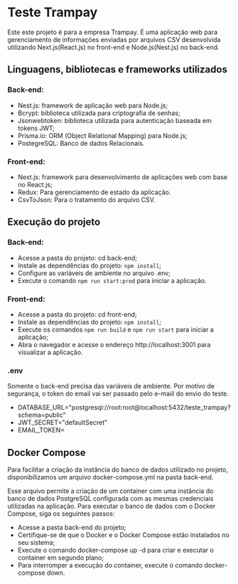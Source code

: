 # Teste Trampay

Este este projeto é para a empresa Trampay. É uma aplicação web para gerenciamento de informações enviadas por arquivos CSV desenvolvida utilizando Next.js(React.js) no front-end e Node.js(Nest.js) no back-end.

## Linguagens, bibliotecas e frameworks utilizados

### Back-end:
 * Nest.js: framework de aplicação web para Node.js;
 * Bcrypt: biblioteca utilizada para criptografia de senhas;
 * Jsonwebtoken: biblioteca utilizada para autenticação baseada em tokens JWT;
 * Prisma.io: ORM (Object Relational Mapping) para Node.js;
 * PostegreSQL: Banco de dados Relacionais.

### Front-end:

 * Next.js: framework para desenvolvimento de aplicações web com base no React.js;
 * Redux: Para gerenciamento de estado da aplicação.
 * CsvToJson: Para o tratamento do arquivo CSV.

## Execução do projeto

### Back-end:
 * Acesse a pasta do projeto: cd back-end;
 * Instale as dependências do projeto: `npm install`;
 * Configure as variáveis de ambiente no arquivo .env;
 * Execute o comando `npm run start:prod` para iniciar a aplicação.

### Front-end:

 * Acesse a pasta do projeto: cd front-end;
 * Instale as dependências do projeto: `npm install`;
 * Execute os comandos `npm run build` e `npm run start` para iniciar a aplicação;
 * Abra o navegador e acesse o endereço http://localhost:3001 para visualizar a aplicação.
 
  ### .env
 
  Somente o back-end precisa das variáveis de ambiente. Por motivo de segurança, o token do email vai ser passado pelo e-maiil do envio do teste.
 
  * DATABASE_URL="postgresql://root:root@localhost:5432/teste_trampay?schema=public"
  * JWT_SECRET="defaultSecret"
  * EMAIL_TOKEN=

## Docker Compose

Para facilitar a criação da instância do banco de dados utilizado no projeto, disponibilizamos um arquivo docker-compose.yml na pasta back-end.

Esse arquivo permite a criação de um container com uma instância do banco de dados PostgreSQL configurada com as mesmas credenciais utilizadas na aplicação. Para executar o banco de dados com o Docker Compose, siga os seguintes passos:

 * Acesse a pasta back-end do projeto;
 * Certifique-se de que o Docker e o Docker Compose estão instalados no seu sistema;
 * Execute o comando docker-compose up -d para criar e executar o container em segundo plano;
 * Para interromper a execução do container, execute o comando docker-compose down.
 

